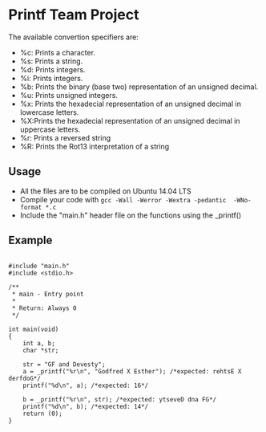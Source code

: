 # Printf Team Project

The available convertion specifiers are:
+ %c: Prints a character.
+ %s: Prints a string.
+ %d: Prints integers.
+ %i: Prints integers.
+ %b: Prints the binary (base two) representation of an unsigned decimal.
+ %u: Prints unsigned integers.
+ %x: Prints the hexadecial representation of an unsigned decimal in lowercase letters.
+ %X:Prints the hexadecial representation of an unsigned decimal in uppercase letters.
+ %r: Prints a reversed string
+ %R: Prints the Rot13 interpretation of a string

## Usage
+ All the files are to be compiled on Ubuntu 14.04 LTS
+ Compile your code with `gcc -Wall -Werror -Wextra -pedantic  -WNo-format *.c`
+ Include the "main.h" header file on the functions using the _printf()

## Example

```

#include "main.h"
#include <stdio.h>

/**
 * main - Entry point
 *
 * Return: Always 0
 */

int main(void)
{
	int a, b;
	char *str;

	str = "GF and Devesty";
	a = _printf("%r\n", "Godfred X Esther"); /*expected: rehtsE X derfdoG*/
	printf("%d\n", a); /*expected: 16*/

	b = _printf("%r\n", str); /*expected: ytseveD dna FG*/
	printf("%d\n", b); /*expected: 14*/
	return (0);
}

```
